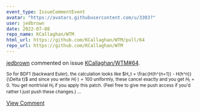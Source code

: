 ```yaml
---
event_type: IssueCommentEvent
avatar: "https://avatars.githubusercontent.com/u/3303?"
user: jedbrown
date: 2022-07-08
repo_name: KCallaghan/WTM
html_url: https://github.com/KCallaghan/WTM/pull/64
repo_url: https://github.com/KCallaghan/WTM
---
```


<a href='https://github.com/jedbrown' target='_blank'>jedbrown</a> commented on issue <a href='https://github.com/KCallaghan/WTM/pull/64' target='_blank'>KCallaghan/WTM#64</a>.

<small>So for BDF1 (backward Euler), the calculation looks like $H_t = \frac{H(h^{n+1}) - H(h^n)}{\Delta t}$ and since you write $H(\cdot) = 100$ uniformly, these cancel exactly and you get $H_t = 0$. You get nontrivial $H_t$ if you apply this patch. (Feel free to give me push access if you'd rather I just push these changes.)...</small>

<a href='https://github.com/KCallaghan/WTM/pull/64' target='_blank'>View Comment</a>